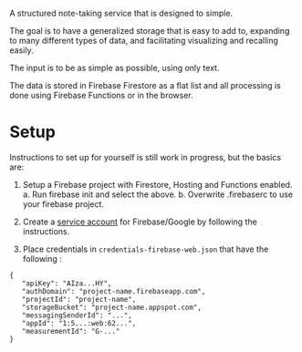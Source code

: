 A structured note-taking service that is designed to simple.

The goal is to have a generalized storage that is easy to add to,
expanding to many different types of data, and facilitating visualizing
and recalling easily.

The input is to be as simple as possible, using only text.

The data is stored in Firebase Firestore as a flat list and all processing
is done using Firebase Functions or in the browser.

# Setup

Instructions to set up for yourself is still work in progress, but the basics are:

1. Setup a Firebase project with Firestore, Hosting and Functions enabled.
   a. Run firebase init and select the above.
   b. Overwrite .firebaserc to use your firebase project.

2. Create a [service account](https://firebase.google.com/docs/admin/setup) for Firebase/Google by following the instructions.

3. Place credentials in `credentials-firebase-web.json` that have the following :
```
{
   "apiKey": "AIza...HY",
   "authDomain": "project-name.firebaseapp.com",
   "projectId": "project-name",
   "storageBucket": "project-name.appspot.com",
   "messagingSenderId": "...",
   "appId": "1:5...:web:62...",
   "measurementId": "G-..."
}
   ```
